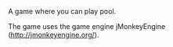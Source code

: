 A game where you can play pool.

The game uses the game engine jMonkeyEngine (http://jmonkeyengine.org/).